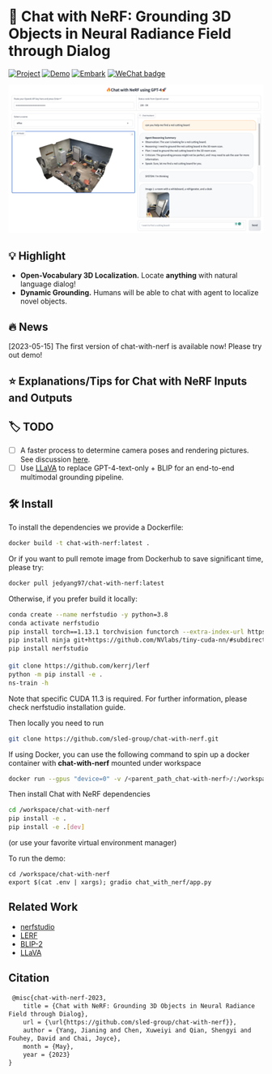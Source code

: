 # :camera_flash: Chat with NeRF: Grounding 3D Objects in Neural Radiance Field through Dialog

[![Project](https://img.shields.io/badge/Project-Page-20B2AA.svg)](https://chat-with-nerf.github.io/)
[![Demo](https://img.shields.io/badge/Website-Demo-ff69b4.svg)](http://sled-whistler.eecs.umich.edu:7777/)
[![Embark](https://img.shields.io/badge/Discord-Chat--with--NeRF-%237289da.svg?logo=discord)](https://discord.gg/8rT4GpRq9g)
[![WeChat badge](https://img.shields.io/badge/WeChat-Join-brightgreen?logo=wechat&amp)]([https://i.328888.xyz/2023/05/19/VfzlO3.jpeg](https://ibb.co/C8HGT39))


![Demo of Chat-with-NeRF](figures/demo.png "Overview")
## :bulb: Highlight

- **Open-Vocabulary 3D Localization.** Locate **anything** with natural language dialog!
- **Dynamic Grounding.** Humans will be able to chat with agent to localize novel objects.

## :fire: News
[2023-05-15] The first version of chat-with-nerf is available now! Please try out demo!
## :star: Explanations/Tips for Chat with NeRF Inputs and Outputs

## :label: TODO
- [ ] A faster process to determine camera poses and rendering pictures. See discussion [here](https://github.com/sled-group/chat-with-nerf/issues/15#issuecomment-1556223848).
- [ ] Use [LLaVA](https://llava-vl.github.io/) to replace GPT-4-text-only + BLIP for an end-to-end multimodal grounding pipeline.

## :hammer_and_wrench: Install

To install the dependencies we provide a Dockerfile:
```bash
docker build -t chat-with-nerf:latest .
```
Or if you want to pull remote image from Dockerhub to save significant time, please try:
```bash
docker pull jedyang97/chat-with-nerf:latest
```

Otherwise, if you prefer build it locally:
```bash
conda create --name nerfstudio -y python=3.8
conda activate nerfstudio
pip install torch==1.13.1 torchvision functorch --extra-index-url https://download.pytorch.org/whl/cu117
pip install ninja git+https://github.com/NVlabs/tiny-cuda-nn/#subdirectory=bindings/torch
pip install nerfstudio

git clone https://github.com/kerrj/lerf
python -m pip install -e .
ns-train -h
```
Note that specific CUDA 11.3 is required. For further information, please check nerfstudio installation
guide.

Then locally you need to run
```bash
git clone https://github.com/sled-group/chat-with-nerf.git
```
If using Docker, you can use the following command to spin up a docker container with **chat-with-nerf** mounted under workspace
```bash
docker run --gpus "device=0" -v /<parent_path_chat-with-nerf>/:/workspace/ -v /home/<your_username>/.cache/:/home/user/.cache/ --rm -it --shm-size=12gb chat-with-nerf:latest
```
Then install Chat with NeRF dependencies
```bash
cd /workspace/chat-with-nerf
pip install -e .
pip install -e .[dev]
```
(or use your favorite virtual environment manager)

To run the demo:

```
cd /workspace/chat-with-nerf
export $(cat .env | xargs); gradio chat_with_nerf/app.py
```

## Related Work
- [nerfstudio](https://github.com/nerfstudio-project/nerfstudio)
- [LERF](https://github.com/kerrj/lerf)
- [BLIP-2](https://huggingface.co/docs/transformers/main/model_doc/blip-2)
- [LLaVA](https://github.com/haotian-liu/LLaVA)

## Citation
```
 @misc{chat-with-nerf-2023,
    title = {Chat with NeRF: Grounding 3D Objects in Neural Radiance Field through Dialog},
    url = {\url{https://github.com/sled-group/chat-with-nerf}},
    author = {Yang, Jianing and Chen, Xuweiyi and Qian, Shengyi and Fouhey, David and Chai, Joyce},
    month = {May},
    year = {2023}
}
```
